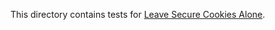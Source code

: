 This directory contains tests for
[Leave Secure Cookies Alone](https://tools.ietf.org/html/draft-ietf-httpbis-cookie-alone-01).
